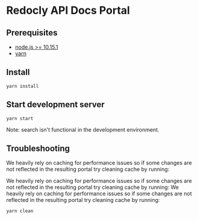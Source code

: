# Redocly API Docs Portal

## Prerequisites


- [node.js >= 10.15.1](https://nodejs.org/en/)
- [yarn](https://yarnpkg.com/en/)

## Install

    yarn install

## Start development server
    yarn start

Note: search isn't functional in the development environment.

## Troubleshooting

We heavily rely on caching for performance issues so if some changes are not reflected in the resulting portal try cleaning cache by running:


We heavily rely on caching for performance issues so if some changes are not reflected in the resulting portal try cleaning cache by running:
We heavily rely on caching for performance issues so if some changes are not reflected in the resulting portal try cleaning cache by running:

    yarn clean

